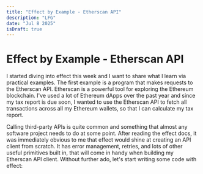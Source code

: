 ```yaml
---
title: "Effect by Example - Etherscan API"
description: "LFG"
date: "Jul 8 2025"
isDraft: true
---
```


# Effect by Example - Etherscan API

I started diving into effect this week and I want to share what I learn via practical examples. The first example is a program that makes requests to the Etherscan API. Etherscan is a powerful tool for exploring the Ethereum blockchain. I've used a lot of Ethereum dApps over the past year and since my tax report is due soon, I wanted to use the Etherscan API to fetch all transactions across all my Ethereum wallets, so that I can calculate my tax report.

Calling third-party APIs is quite common and something that almost any software project needs to do at some point. After reading the effect docs, it was immediately obvious to me that effect would shine at creating an API client from scratch. It has error management, retries, and lots of other useful primitives built in, that will come in handy when building my Etherscan API client. Without further ado, let's start writing some code with effect:
